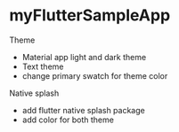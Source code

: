 # myFlutterSampleApp
Theme
- Material app light and dark theme
- Text theme
- change primary swatch for theme color

Native splash
- add flutter native splash package
- add color for both theme
  
